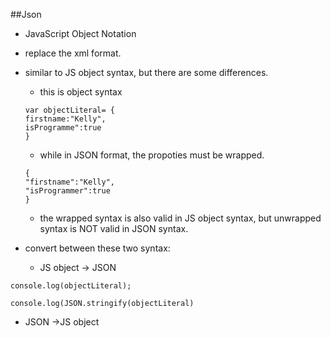 ##Json

- JavaScript Object Notation
- replace the xml format.
- similar to JS object syntax, but there are some differences.
  - this is object syntax
  ```
  var objectLiteral= {
  firstname:"Kelly",
  isProgramme":true
  }
  ```
  - while in JSON format, the propoties must be wrapped.
  ```
  {
  "firstname":"Kelly",
  "isProgrammer":true
  }
  ```
  - the wrapped syntax is also valid in JS object syntax, but unwrapped syntax is NOT valid in JSON syntax.

 - convert between these two syntax:
 
   - JS object -> JSON
 ```
 console.log(objectLiteral);
 
 console.log(JSON.stringify(objectLiteral)
 ```
   - JSON ->JS object
 ```
 
 ```
 
